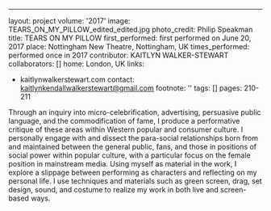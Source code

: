 ---
layout: project
volume: '2017'
image: TEARS_ON_MY_PILLOW_edited_edited.jpg
photo_credit: Philip Speakman
title: TEARS ON MY PILLOW
first_performed: first performed on June 20, 2017
place: Nottingham New Theatre, Nottingham, UK
times_performed: performed once in 2017
contributor: KAITLYN WALKER-STEWART
collaborators: []
home: London, UK
links:
- kaitlynwalkerstewart.com
contact: kaitlynkendallwalkerstewart@gmail.com
footnote: ''
tags: []
pages: 210-211



Through an inquiry into micro-celebrification, advertising, persuasive public language, and the commodification of fame, I produce a performative critique of these areas within Western popular and consumer culture. I personally engage with and dissect the para-social relationships born from and maintained between the general public, fans, and those in positions of social power within popular culture, with a particular focus on the female position in mainstream media. Using myself as material in the work, I explore a slippage between performing as characters and reflecting on my personal life. I use techniques and materials such as green screen, drag, set design, sound, and costume to realize my work in both live and screen-based ways.
